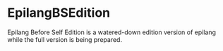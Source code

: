 # EpilangBSEdition
Epilang Before Self Edition is a watered-down edition version of epilang while the full version is being prepared.
